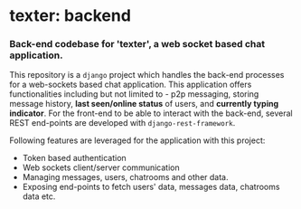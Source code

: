 # texter: backend
### Back-end codebase for 'texter', a web socket based chat application.
This repository is a `django` project which handles the back-end processes for a web-sockets based chat application. This application offers functionalities including but not limited to - p2p messaging, storing message history, **last seen/online status** of users, and **currently typing indicator**. 
For the front-end  to be able to interact with the back-end, several REST end-points are developed with `django-rest-framework`. 


Following features are leveraged for the application with this project:
- Token based authentication 
- Web sockets client/server communication
- Managing messages, users, chatrooms and other data.
- Exposing end-points to fetch users' data, messages data, chatrooms data etc.

